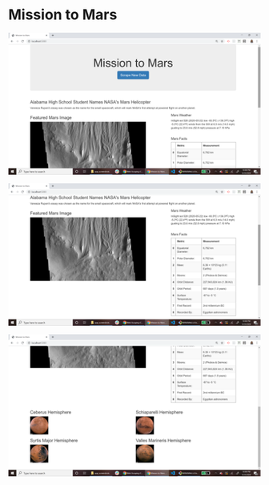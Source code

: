 # Mission to Mars

![Screenshot 1](app_screenshots/screenshot-1.png)


![Screenshot 2](app_screenshots/screenshot-2.png)


![Screenshot 3](app_screenshots/screenshot-3.png)
